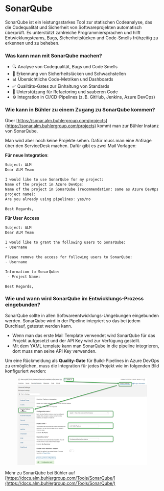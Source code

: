 # SonarQube

SonarQube ist ein leistungsstarkes Tool zur statischen Codeanalyse, das die Codequalität und Sicherheit von Softwareprojekten automatisch überprüft. Es unterstützt zahlreiche Programmiersprachen und hilft Entwicklungsteams, Bugs, Sicherheitslücken und Code-Smells frühzeitig zu erkennen und zu beheben.

### Was kann man mit SonarQube machen?

* 🔍 Analyse von Codequalität, Bugs und Code Smells
* 🔐 Erkennung von Sicherheitslücken und Schwachstellen
* 📊 Übersichtliche Code-Metriken und Dashboards
* ✅ Qualitäts-Gates zur Einhaltung von Standards
* 🔄 Unterstützung für Refactoring und sauberen Code
* ⚙️ Integration in CI/CD-Pipelines (z. B. GitHub, Jenkins, Azure DevOps)

### Wie kann in Bühler zu einem Zugang zu SonarQube kommen?

Über [https://sonar.alm.buhlergroup.com/projects](https://sonar.alm.buhlergroup.com/projects) kommt man zur Bühler Instanz von SonarQube.&#x20;

Man wird aber noch keine Projekte sehen. Dafür muss man eine Anfrage über den ServiceDesk machen. Dafür gibt es zwei Mail Vorlagen:

**Für neue Integration**:

```
Subject: ALM
Dear ALM Team

I would like to use SonarQube for my project:
Name of the project in Azure DevOps:
Name of the project in SonarQube (recommendation: same as Azure DevOps project name):
Are you already using pipelines: yes/no

Best Regards,
```

**Für User Access**

```
Subject: ALM
Dear ALM Team

I would like to grant the following users to SonarQube:
- Username

Please remove the access for following users to SonarQube:
- Username

Information to SonarQube:
 - Project Name:

Best Regards,
```

### Wie und wann wird SonarQube im Entwicklungs-Prozess eingebunden?

SonarQube sollte in allen Softwareentwicklungs-Umgebungen eingebunden werden. SonarQube wird in der Pipeline integriert so das bei jedem Durchlauf, getestet werden kann.&#x20;

* Wenn man das erste Mail Template verwendet wird SonarQube für das Projekt aufgesetzt und der API Key wird zur Verfügung gestellt.
* Mit dem YAML template kann man SonarQube in die pipeline integrieren, dort muss man seine API Key verwenden.

Um eine Rückmeldung als **Quality-Gate** für Build-Pipelines in Azure DevOps zu ermöglichen, muss die Integration für jedes Projekt wie im folgenden Bild konfiguriert werden:

<figure><img src="../.gitbook/assets/image.png" alt=""><figcaption></figcaption></figure>

Mehr zu SonarQube bei Bühler auf [https://docs.alm.buhlergroup.com/Tools/SonarQube/](https://docs.alm.buhlergroup.com/Tools/SonarQube/)







